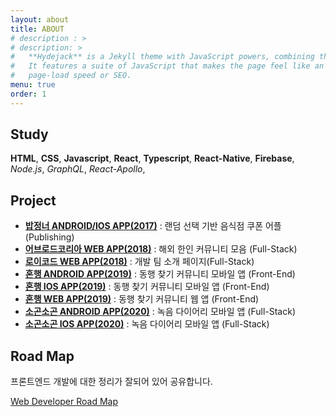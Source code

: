 ```yaml
---
layout: about
title: ABOUT
# description : >
# description: >
#   **Hydejack** is a Jekyll theme with JavaScript powers, combining the best of static sites and modern web apps.
#   It features a suite of JavaScript that makes the page feel like an app, without sacrificing backwards-compatibility,
#   page-load speed or SEO.
menu: true
order: 1
---
```


## Study

**HTML**, **CSS**, **Javascript**, **React**, 
**Typescript**, **React-Native**, **Firebase**,  
*Node.js*, *GraphQL*, *React-Apollo*, 

## Project

- [**밥정너 ANDROID/IOS APP(2017)**](https://play.google.com/store/apps/details?id=com.bapjeongneo&hl=en_GB) : 랜덤 선택 기반 음식점 쿠폰 어플 (Publishing)
- [**어브로드코리아 WEB APP(2018)**](https://abroadkorea.com) : 해외 한인 커뮤니티 모음 (Full-Stack)
- [**로이코드 WEB APP(2018)**](https://loycord.com) : 개발 팀 소개 페이지(Full-Stack)
- [**혼행 ANDROID APP(2019)**](https://play.google.com/store/apps/details?id=com.midnightplan.honhang) : 동행 찾기 커뮤니티 모바일 앱 (Front-End)
- [**혼행 IOS APP(2019)**](https://apps.apple.com/kr/app/id1436429081) : 동행 찾기 커뮤니티 모바일 앱 (Front-End)
- [**혼행 WEB APP(2019)**](https://honhang.app) : 동행 찾기 커뮤니티 웹 앱 (Front-End)
- [**소곤소곤 ANDROID APP(2020)**](https://play.google.com/store/apps/details?id=com.midnightplan.murmur&hl=ko) : 녹음 다이어리 모바일 앱 (Full-Stack)
- [**소곤소곤 IOS APP(2020)**](https://apps.apple.com/kr/app/id1510564828) : 녹음 다이어리 모바일 앱 (Full-Stack)

## Road Map

프론트엔드 개발에 대한 정리가 잘되어 있어 공유합니다.

[Web Developer Road Map](https://github.com/kamranahmedse/developer-roadmap)
